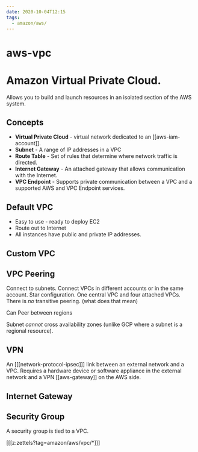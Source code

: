 ```yaml
---
date: 2020-10-04T12:15
tags:
  - amazon/aws/
---
```


# aws-vpc

# Amazon Virtual Private Cloud. 

Allows you to build and launch resources in an isolated section of the AWS system.

## Concepts
* **Virtual Private Cloud** - virtual network dedicated to an [[aws-iam-account]].
* **Subnet** - A range of IP addresses in a VPC
* **Route Table** - Set of rules that determine where network traffic is directed.
* **Internet Gateway** - An attached gateway that allows communication with the Internet.
* **VPC Endpoint** - Supports private communication between a VPC and a supported AWS and VPC Endpoint services.

## Default VPC
* Easy to use - ready to deploy EC2
* Route out to Internet
* All instances have public and private IP addresses.

## Custom VPC

## VPC Peering
Connect to subnets.
Connect VPCs in different accounts or in the same account.
Star configuration. One central VPC and four attached VPCs.
There is *no* transitive peering. (what does that mean)

Can Peer between regions

Subnet *cannot* cross availability zones (unlike GCP where a subnet is a regional resource).

## VPN

An [[[network-protocol-ipsec]]] link between an external network and a VPC. Requires a hardware device or software appliance in the external network and a VPN [[aws-gateway]] on the AWS side.


## Internet Gateway

## Security Group
A security group is tied to a VPC.

[[[z:zettels?tag=amazon/aws/vpc/*]]]